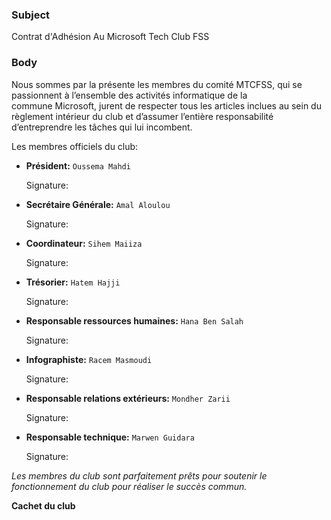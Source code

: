 ﻿### Subject
Contrat d'Adhésion Au Microsoft Tech Club FSS
### Body
Nous sommes par la présente les membres du comité MTCFSS, qui se passionnent à l’ensemble des activités informatique de la commune Microsoft, jurent de respecter tous les articles inclues au sein du règlement intérieur du club et d’assumer l’entière responsabilité d’entreprendre les tâches qui lui incombent.

Les membres officiels du club:
- **Président:** `Oussema Mahdi`

	Signature:
	>

- **Secrétaire Générale:** `Amal Aloulou`

	Signature:
	>

- **Coordinateur:** `Sihem Maiiza`

	Signature:
	>

- **Trésorier:** `Hatem Hajji`

	Signature:
	>

- **Responsable ressources humaines:** `Hana Ben Salah`

	Signature:
	>

- **Infographiste:** `Racem Masmoudi`

	Signature:
	>

- **Responsable relations extérieurs:** `Mondher Zarii`

	Signature:
	>

- **Responsable technique:** `Marwen Guidara`

	Signature:
	>


_Les membres du club sont parfaitement prêts pour soutenir le fonctionnement du club pour réaliser le succès commun._

**Cachet du club**
